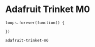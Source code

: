 # Adafruit Trinket M0

```blocks
loops.forever(function() {

})
```

```package
adafruit-trinket-m0
```